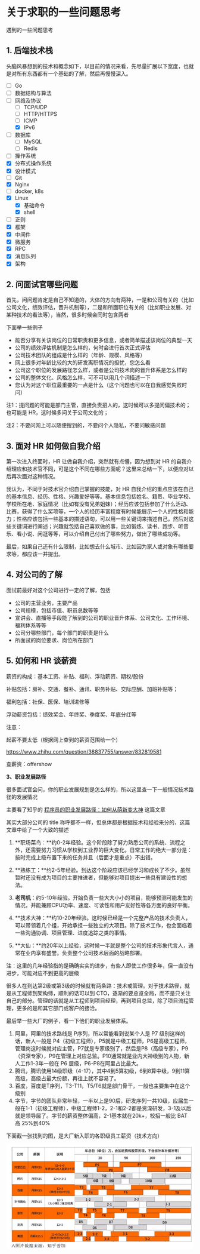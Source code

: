 # 关于求职的一些问题思考


遇到的一些问题思考

<!--more-->

## 1. 后端技术栈

头脑风暴想到的技术和概念如下，以目前的情况来看，先尽量扩展以下宽度，也就是对所有东西都有一个基础的了解，然后再慢慢深入。

- [ ] Go
- [ ] 数据结构与算法
- [ ] 网络及协议
  - [ ] TCP/UDP
  - [ ] HTTP/HTTPS
  - [ ] ICMP
  - [x] IPv6
- [ ] 数据库
  - [ ] MySQL
  - [ ] Redis
- [ ] 操作系统
- [x] 分布式操作系统
- [x] 设计模式
- [ ] Git
- [x] Nginx
- [ ] docker, k8s
- [x] Linux
  - [x] 基础命令
  - [x] shell
- [ ] 正则
- [x] 框架
- [x] 中间件
- [x] 微服务
- [x] RPC
- [x] 消息队列
- [x] 架构

## 2. 问面试官哪些问题

首先，问问题肯定是自己不知道的，大体的方向有两种，一是和公司有关的（比如公司文化，绩效评估，晋升机制等），二是和所面职位有关的（比如职业发展、对某种技术的看法等），当然，很多时候会同时包含两者

下面举一些例子

- 能否分享有关该岗位的日常职责和更多信息，或者简单描述该岗位的典型一天
- 公司的绩效评估机制是怎么样的，何时会进行首次正式评估
- 公司技术团队的组成是什么样的（年龄、规模、风格等）
- 网上很多对年龄比较的大的研发离职情况的担忧，您怎么看
- 公司这个职位的发展路径怎么样，或者是公司技术岗的晋升体系是怎么样的
- 公司的整体文化、风格怎么样，可不可以用几个词描述一下
- 您认为对这个职位最重要的一点是什么（这个问题也可以在自我感觉失败时问）

注1：提问题的可能是部门主管，直接负责招人的，这时候可以多提问偏技术的；也可能是 HR，这时候多问关于公司文化的；

注2：不要问网上可以随便搜到的，不要问个人隐私，不要问敏感问题

## 3. 面对 HR 如何做自我介绍

第一次进入终面时，HR 让做自我介绍，突然就有点懵，因为想到对 HR 的自我介绍理应和技术官不同，可是这个不同在哪些方面呢？这里来总结一下，以便应对以后再次面对这种情况。

我认为，不同于对技术官介绍自己掌握的技能，对 HR 自我介绍的重点应该在自己的基本信息、经历、性格、兴趣爱好等等。基本信息包括姓名、籍贯、毕业学校、学校所在地、家庭情况（比如有没有兄弟姐妹）；经历应该包括参加了什么活动、比赛，获得了什么奖项等，一个人的经历丰富程度有时候能展示一个人的性格和能力；性格应该包括一些基本的描述语句，可以用一些关键词来描述自己，然后对这些关键词进行阐述；兴趣就包括自己喜欢做的事，比如锻炼、读书、跑步、听音乐、看小说、闲逛等等，可以介绍自己付出了哪些努力，做出了哪些成功等。

最后，如果自己还有什么限制，比如想去什么城市、比如因为家人或对象有哪些要求等，都应该一并提出。

## 4. 对公司的了解

面试前最好对这个公司进行一定的了解，包括

- 公司的主营业务，主要产品
- 公司规模，包括市值、职员总数等等
- 宣讲会、直播等手段能了解到的公司的职业晋升体系、公司文化、工作环境、福利体系等等
- 公司分哪些部门，每个部门的职责是什么
- 所面试的岗位要求、岗位所在部门

## 5. 如何和 HR 谈薪资

薪资的构成：基本工资、补贴、福利、浮动薪资、期权/股份

补贴包括：房补、交通、餐补、通讯、职务补贴、交际应酬、加班补贴等；

福利包括：社保、医保、培训进修等

浮动薪资包括：绩效奖金、年终奖、季度奖、年底分红等

注意：

起薪不要太低（根据网上查到的薪资范围给一个）

https://www.zhihu.com/question/38837755/answer/832819581

查薪资：offershow

**3、职业发展路径**

很多面试官会问，你的职业发展规划是怎么样的，所以这里查一下一般情况技术路径的发展情况

主要看了知乎的 [程序员的职业发展路径：如何从萌新变大神](https://zhuanlan.zhihu.com/p/52346619) 这篇文章

其实大部分公司的 title 称呼都不一样，但总体都是根据技术和经验来分的，这篇文章中给了一个大致的描述

1. **职场菜鸟：**约0-2年经验。这个阶段除了努力熟悉公司的系统、流程之外，还需要努力习惯从学校到工业界的巨大变化。日常工作的绝大一部分是：按时完成上级布置下来的任务并且（后面才是重点）不出错。
2. **熟练工：**约2-5年经验。到达这个阶段应该已经学习和成长了不少。虽然暂时还没有成为项目的主要推进者，但能够对项目提出一些具有建设性的想法。

3. **老司机**：约5-10年经验。开始负责一些大大小小的项目，能够预测可能发生的情况，并能兼顾CPU功率、速度、可读性和用户友好性等各方面的良好平衡。

4. **技术大神：**约10-20年经验。这时候已经是一个完整产品的技术负责人，可以带领着几个组，开始承担一些独立的大项目。除了技术工作，也会面临着一些沟通协调、项目管理、进度追踪之类的事情。

5. **大仙：**约20年以上经验，这时候一半就是整个公司的技术形象代言人，通常在业内享有盛誉。负责整个公司技术层面的战略部署。

注：这里的几年经验指的是确确实实的进步，有些人即使工作很多年，但一直没有进步，可能对应不到更高的层级

很多人在到达第2级或第3级的时候就有两条路：技术或管理。对于技术路径，就是从工程师到架构师，顺利的话可以到 CTO，逐渐的要总览全局，而不是只关注自己的部分。管理的话就是从工程师到项目经理，再到项目总监，除了项目流程管理，更多的是和其它部门或客户的接洽。

最后举一些大厂的例子，看一下他们的职业发展体系。

1. 阿里，阿里的技术路线是 P序列，所以常能看到说某个人是 P7 级别这样的话，新人一般是 P4（初级工程师），P5就是中级工程师，P6是高级工程师，管理岗这时候就对应主管，P7就是专家级别了，然后是P8（高级专家），P9（资深专家），P9在管理上对应总监。P10通常就是业内大神级别的人物，新人工作1-3年一般在 P6 层级，P6-P8在阿里占比最大。
2. 腾讯，腾讯使用14级职级（4-17），其中4到5算初级，6到8算中级，9到11算高级，高级占最大份额，再往上就不容易了。
3. 百度，百度是T序列，T3-T11，T5/T6就是部门骨干，一般也主要集中在这个级别
4. 字节，字节的团队非常年轻，一半以上是90后，研发序列一共10级，应届生一般在1-1（初级工程师），中级工程师1-2，2-1和2-2都是资深研发，3-1及以后就是领导层了。字节的薪资整体偏高，2-1基本就在20k+，校招一般比 BAT 高 25%到40%

下面截一张找到的图，是大厂新入职的各职级员工薪资（技术方向）

![](/images/求职-一些问题思考/Snipaste_2020-09-01_20-52-22.png)
